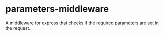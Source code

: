 parameters-middleware
=====================

A middleware for express that checks if the required parameters are set in the request.
